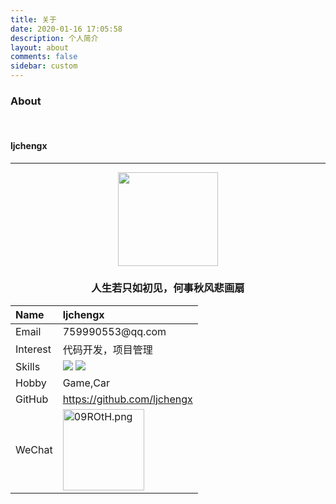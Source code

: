 ```yaml
---
title: 关于
date: 2020-01-16 17:05:58
description: 个人简介
layout: about
comments: false
sidebar: custom
---
```


### About

<br/>

#### ljchengx

***

<center><img src="https://s1.ax1x.com/2020/09/25/09g4UJ.jpg"  width="160" height="150" align="bottom" /></center>
<center><h3>人生若只如初见，何事秋风悲画扇</h3></center>
<table>
<thead>
<tr>
<th style="text-align: left">Name</th>
<th style="text-align: left">ljchengx</th>
</tr>
</thead>
<tbody>
<tr>
<td style="text-align: left">Email</td>
<td style="text-align: left">759990553@qq.com</td>
</tr>
<tr>
<td style="text-align: left">Interest</td>
<td style="text-align: left">代码开发，项目管理</td>
</tr>
<tr>
<td style="text-align: left">Skills</td>
<td style="text-align: left"><img src="https://img.shields.io/static/v1?message=Android、、Java&color=66CCFC&style=plastic&logo=appveyor" /> <img src="https://img.shields.io/static/v1?message=项目管理&color=66CCFF&style=plastic&logo=appveyor" /></td>
</tr>
<tr>
<td style="text-align: left">Hobby</td>
<td style="text-align: left">Game,Car</td>
</tr>
<tr>
<td style="text-align: left">GitHub</td>
<td style="text-align: left"><a href="https://github.com/ljchengx" target="_blank" rel="noopener">https://github.com/ljchengx</a></td>
</tr>
<tr>
<td style="text-align: left">WeChat</td>
<td style="text-align: left"><a href="https://imgchr.com/i/09ROtH"><img  width="130" height="130"src="https://s1.ax1x.com/2020/09/25/09ROtH.png" alt="09ROtH.png" border="0" /></a></td>
</tr>
</tbody>
</table>

